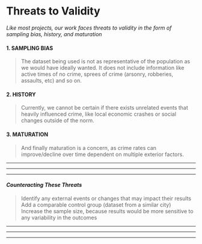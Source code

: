 # Threats to Validity
*Like most projects, our work faces threats to validity in the form of sampling bias, history, and maturation*

#### __1. SAMPLING BIAS__
> The dataset being used is not as representative of the population as we would have ideally wanted. It does not include information like active times of no crime, sprees of crime (arsonry, robberies, assaults, etc) and so on.  

#### __2. HISTORY__

> Currently, we cannot be certain if there exists unrelated events that heavily influenced crime, like local economic crashes or social changes outside of the norm. 

#### __3. MATURATION__

> And finally maturation is a concern, as crime rates can improve/decline over time dependent on multiple exterior factors. 
___
___
___

#### _Counteracting These Threats_

> Identify any external events or changes that may impact their results
> Add a comparable control group (dataset from a similar city)  
> Increase the sample size, because results would be more sensitive to any variability in the outcomes
___
___
___
